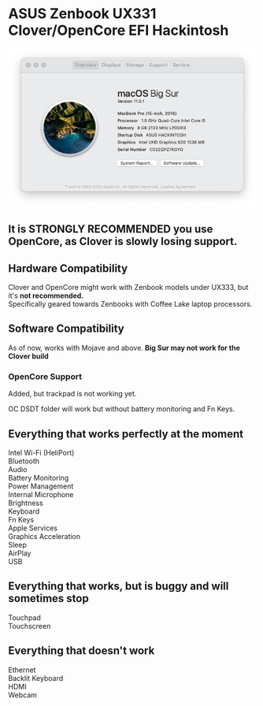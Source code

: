 # ASUS Zenbook UX331 Clover/OpenCore EFI Hackintosh
![](images/AboutthisMac.png)

## **It is STRONGLY RECOMMENDED you use OpenCore, as Clover is slowly losing support.**

## Hardware Compatibility
Clover and OpenCore might work with Zenbook models under UX333, but it's **not recommended.**     
Specifically geared towards Zenbooks with Coffee Lake laptop processors.

## Software Compatibility
As of now, works with Mojave and above. **Big Sur may not work for the Clover build**

### OpenCore Support
Added, but trackpad is not working yet.

OC DSDT folder will work but without battery monitoring and Fn Keys.

## Everything that works perfectly at the moment
Intel Wi-Fi (HeliPort)  
Bluetooth  
Audio  
Battery Monitoring  
Power Management  
Internal Microphone  
Brightness  
Keyboard  
Fn Keys  
Apple Services  
Graphics Acceleration   
Sleep   
AirPlay  
USB  

## Everything that works, but is buggy and will sometimes stop
Touchpad  
Touchscreen

## Everything that doesn't work
Ethernet  
Backlit Keyboard  
HDMI  
Webcam

